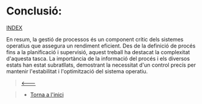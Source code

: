 # Conclusió:
[INDEX](00_Introduccio.md)

En resum, la gestió de processos és un component crític dels sistemes operatius que assegura un rendiment eficient. Des de la definició de procés fins a la planificació i supervisió, aquest treball ha destacat la complexitat d'aquesta tasca. La importància de la informació del procés i els diversos estats han estat subratllats, demostrant la necessitat d'un control precís per mantenir l'estabilitat i l'optimització del sistema operatiu.
> [<---](07_Informacio_Necessaria_per_a_la_Gestio_del_Proces.md)
 
> - [Torna a l'inici](/)